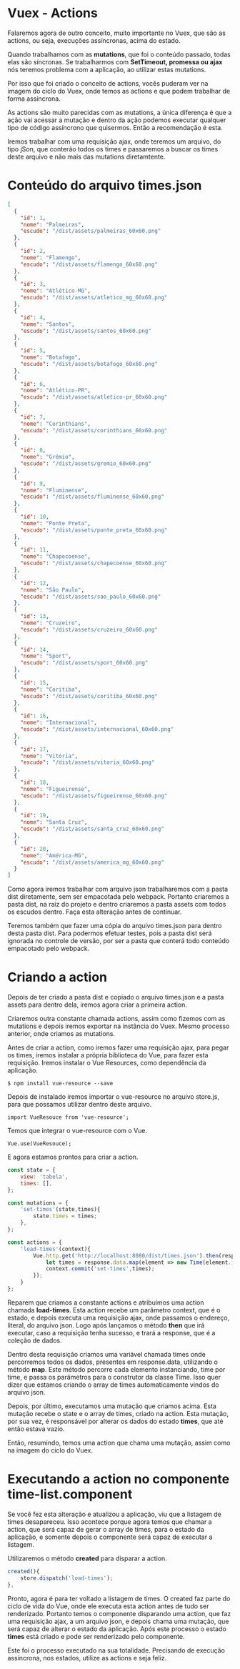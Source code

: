 # Vuex - Actions

Falaremos agora de outro conceito, muito importante no Vuex, que são as actions, ou seja, execuções assíncronas, acima do estado.

Quando trabalhamos com as **mutations**, que foi o conteúdo passado, todas elas são síncronas. Se trabalharmos com **SetTimeout, promessa ou ajax** nós teremos problema com a aplicação, ao utilizar estas mutations.

Por isso que foi criado o conceito de actions, vocês puderam ver na imagem do ciclo do Vuex, onde temos as actions e que podem trabalhar de forma assíncrona.

As actions são muito parecidas com as mutations, a única diferença é que a ação vai acessar a mutação e dentro da ação podemos executar qualquer tipo de código assíncrono que quisermos. Então a recomendação é esta.

Iremos trabalhar com uma requisição ajax, onde teremos um arquivo, do tipo jSon, que conterão todos os times e passaremos a buscar os times deste arquivo e não mais das mutations diretamtente.

# Conteúdo do arquivo times.json

```json
[
  {
    "id": 1,
    "nome": "Palmeiras",
    "escudo": "/dist/assets/palmeiras_60x60.png"
  },
  {
    "id": 2,
    "nome": "Flamengo",
    "escudo": "/dist/assets/flamengo_60x60.png"
  },
  {
    "id": 3,
    "nome": "Atlético-MG",
    "escudo": "/dist/assets/atletico_mg_60x60.png"
  },
  {
    "id": 4,
    "nome": "Santos",
    "escudo": "/dist/assets/santos_60x60.png"
  },
  {
    "id": 5,
    "nome": "Botafogo",
    "escudo": "/dist/assets/botafogo_60x60.png"
  },
  {
    "id": 6,
    "nome": "Atlético-PR",
    "escudo": "/dist/assets/atletico-pr_60x60.png"
  },
  {
    "id": 7,
    "nome": "Corinthians",
    "escudo": "/dist/assets/corinthians_60x60.png"
  },
  {
    "id": 8,
    "nome": "Grêmio",
    "escudo": "/dist/assets/gremio_60x60.png"
  },
  {
    "id": 9,
    "nome": "Fluminense",
    "escudo": "/dist/assets/fluminense_60x60.png"
  },
  {
    "id": 10,
    "nome": "Ponte Preta",
    "escudo": "/dist/assets/ponte_preta_60x60.png"
  },
  {
    "id": 11,
    "nome": "Chapecoense",
    "escudo": "/dist/assets/chapecoense_60x60.png"
  },
  {
    "id": 12,
    "nome": "São Paulo",
    "escudo": "/dist/assets/sao_paulo_60x60.png"
  },
  {
    "id": 13,
    "nome": "Cruzeiro",
    "escudo": "/dist/assets/cruzeiro_60x60.png"
  },
  {
    "id": 14,
    "nome": "Sport",
    "escudo": "/dist/assets/sport_60x60.png"
  },
  {
    "id": 15,
    "nome": "Coritiba",
    "escudo": "/dist/assets/coritiba_60x60.png"
  },
  {
    "id": 16,
    "nome": "Internacional",
    "escudo": "/dist/assets/internacional_60x60.png"
  },
  {
    "id": 17,
    "nome": "Vitória",
    "escudo": "/dist/assets/vitoria_60x60.png"
  },
  {
    "id": 18,
    "nome": "Figueirense",
    "escudo": "/dist/assets/figueirense_60x60.png"
  },
  {
    "id": 19,
    "nome": "Santa Cruz",
    "escudo": "/dist/assets/santa_cruz_60x60.png"
  },
  {
    "id": 20,
    "nome": "América-MG",
    "escudo": "/dist/assets/america_mg_60x60.png"
  }
]
```

Como agora iremos trabalhar com arquivo json trabalharemos com a pasta dist diretamente, sem ser empacotada pelo webpack. Portanto criaremos a pasta dist, na raiz do projeto e dentro criaremos a pasta assets com todos os escudos dentro. Faça esta alteração antes de continuar.

Teremos também que fazer uma cópia do arquivo times.json para dentro desta pasta dist. Para podermos efetuar testes, pois a pasta dist será ignorada no controle de versão, por ser a pasta que conterá todo conteúdo empacotado pelo webpack.

# Criando a action

Depois de ter criado a pasta dist e copiado o arquivo times.json e a pasta assets para dentro dela, iremos agora criar a primeira action.

Criaremos outra constante chamada actions, assim como fizemos com as mutations e depois iremos exportar na instância do Vuex. Mesmo processo anterior, onde criamos as mutations.

Antes de criar a action, como iremos fazer uma requisição ajax, para pegar os times, iremos instalar a própria biblioteca do Vue, para fazer esta requisição. Iremos instalar o Vue Resources, como dependência da aplicação.

`$ npm install vue-resource --save`

Depois de instalado iremos importar o vue-resource no arquivo store.js, para que possamos utilizar dentro deste arquivo.

`import VueResouce from 'vue-resource';`

Temos que integrar o vue-resource com o Vue.

`Vue.use(VueResouce);`

E agora estamos prontos para criar a action.

```js
const state = {
    view: 'tabela',
    times: [],
};

const mutations = {
    'set-times'(state,times){
        state.times = times;
    },
};

const actions = {
    'load-times'(context){
        Vue.http.get('http://localhost:8080/dist/times.json').then(response => {
            let times = response.data.map(element => new Time(element.id, element.nome, element.escudo));
            context.commit('set-times',times);
        });
    }
};
```

Reparem que criamos a constante actions e atribuímos uma action chamada **load-times**. Esta action recebe um parâmetro context, que é o estado, e depois executa uma requisição ajax, onde passamos o endereço, literal, do arquivo json. Logo após lançamos o método **then** que irá executar, caso a requisição tenha sucesso, e trará a response, que é a coleção de dados.

Dentro desta requisição criamos uma variável chamada times onde percorremos todos os dados, presentes em response.data, utilizando o método **map**. Este método percorre cada elemento instanciando, time por time, e passa os parâmetros para o construtor da classe Time. Isso quer dizer que estamos criando o array de times automaticamente vindos do arquivo json.

Depois, por último, executamos uma mutação que criamos acima. Esta mutação recebe o state e o array de times, criado na action. Esta mutação, por sua vez, é responsável por alterar os dados do estado **times**, que até então estava vazio.

Então, resumindo, temos uma action que chama uma mutação, assim como na imagem do ciclo do Vuex.

# Executando a action no componente time-list.component

Se você fez esta alteração e atualizou a aplicação, viu que a listagem de times desapareceu. Isso acontece porque agora temos que chamar a action, que será capaz de gerar o array de times, para o estado da aplicação, e somente depois o componente será capaz de executar a listagem.

Utilizaremos o método **created** para disparar a action.

```js
created(){
    store.dispatch('load-times');
},
```

Pronto, agora é para ter voltado a listagem de times. O created faz parte do ciclo de vida do Vue, onde ele executa esta action antes de tudo ser renderizado. Portanto temos o componente disparando uma action, que faz uma requisição ajax, a um arquivo json, e depois chama uma mutação, que será capaz de alterar o estado da aplicação. Após este processo o estado **times** está criado e pode ser renderizado pelo componente.

Este foi o processo executado na sua totalidade. Precisando de execução assíncrona, nos estados, utilize as actions e seja feliz.